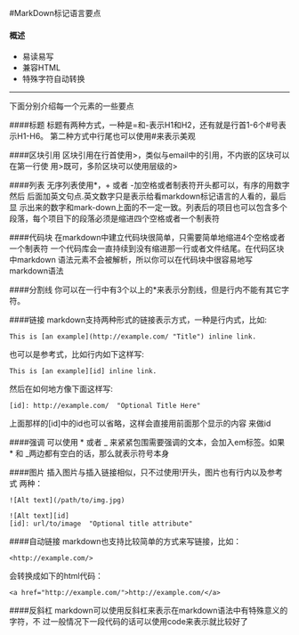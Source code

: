 ﻿#MarkDown标记语言要点

#### 概述
*   易读易写
*   兼容HTML
*   特殊字符自动转换

********************************************************************
下面分别介绍每一个元素的一些要点

####标题
标题有两种方式，一种是=和-表示H1和H2，还有就是行首1-6个#号表示H1-H6。
第二种方式中行尾也可以使用#来表示美观

####区块引用
区块引用在行首使用>，类似与email中的引用，不内嵌的区块可以在第一行使
用>既可，多阶区块可以使用层级的>

####列表
无序列表使用*，+ 或者 -加空格或者制表符开头都可以，有序的用数字然后
后面加英文句点.英文数字只是表示给看markdown标记语言的人看的，最后显
示出来的数字和mark-down上面的不一定一致。列表后的项目也可以包含多个
段落，每个项目下的段落必须是缩进四个空格或者一个制表符

####代码块
在markdown中建立代码块很简单，只需要简单地缩进4个空格或者一个制表符
一个代码库会一直持续到没有缩进那一行或者文件结尾。在代码区块中markdown
语法元素不会被解析，所以你可以在代码块中很容易地写markdown语法

####分割线
你可以在一行中有3个以上的*来表示分割线，但是行内不能有其它字符。

####链接
markdown支持两种形式的链接表示方式，一种是行内式，比如:

    This is [an example](http://example.com/ "Title") inline link.

也可以是参考式，比如行内如下这样写:

    This is [an example][id] inline link.

然后在如何地方像下面这样写:

    [id]: http://example.com/  "Optional Title Here"

上面那样的[id]中的id也可以省略，这样会直接用前面那个显示的内容
来做id

####强调
可以使用 * 或者 _ 来紧紧包围需要强调的文本，会加入em标签。如果 * 和
_两边都有空白的话，那么就表示符号本身

####图片
插入图片与插入链接相似，只不过使用!开头，图片也有行内以及参考式
两种：

    ![Alt text](/path/to/img.jpg)

    ![Alt text][id]
    [id]: url/to/image  "Optional title attribute"

####自动链接
markdown也支持比较简单的方式来写链接，比如：

    <http://example.com/>

会转换成如下的html代码：

    <a href="http://example.com/">http://example.com/</a>


####反斜杠
markdown可以使用反斜杠来表示在markdown语法中有特殊意义的字符，不
过一般情况下一段代码的话可以使用code来表示就比较好了
